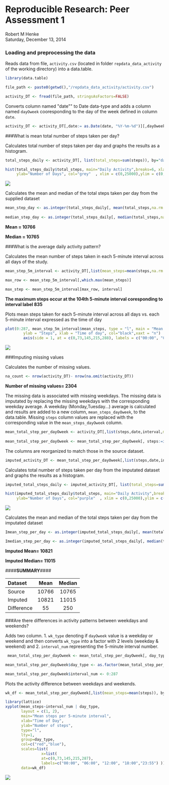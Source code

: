 # Reproducible Research: Peer Assessment 1
Robert M Henke  
Saturday, December 13, 2014  

### Loading and preprocessing the data

Reads data from file, `activity.csv` (located in folder `repdata_data_activity` of the working directory) into a data.table.

```r
library(data.table)

file_path <- paste0(getwd(),"/repdata_data_activity/activity.csv")

activity_DT <- fread(file_path, stringsAsFactors=FALSE)
```

Converts column named "date"" to Date data-type and adds a column named `dayOweek` cooresponding to the day of the week defined in column `date`. 

```r
activity_DT <- activity_DT[,date:= as.Date(date, "%Y-%m-%d")][,dayOweek:=weekdays(date)]
```

###What is mean total number of steps taken per day?

Calculates total number of steps taken per day and graphs the results as a histogram.

```r
total_steps_daily <- activity_DT[, list(total_steps=sum(steps)), by="date"]

hist(total_steps_daily$total_steps, main="Daily Activity",breaks=6, xlab="Total Steps each Day", 
     ylab="Number of Days", col="grey"  , xlim = c(0,25000),ylim = c(0,35))
```

![](./PA1_template_files/figure-html/unnamed-chunk-3-1.png) 

Calculates the mean and median of the total steps taken per day from the supplied dataset           

```r
mean_step_day <- as.integer(total_steps_daily[, mean(total_steps,na.rm = TRUE )])
                                 
median_step_day <- as.integer(total_steps_daily[, median(total_steps,na.rm = TRUE)])
```
**Mean = 10766**  

**Median = 10765**

###What is the average daily activity pattern?

Calculates the mean number of steps taken in each 5-minute interval across all days of the study.  

```r
mean_step_5m_interval <- activity_DT[,list(mean_steps=mean(steps,na.rm = TRUE)), by="interval"]

max_row <- mean_step_5m_interval[,which.max(mean_steps)]

max_step <- mean_step_5m_interval[max_row, interval]
```
**The maximum steps occur at the 104th 5-minute interval coresponding to interval label 835**


Plots mean steps taken for each 5-minute interval across all days vs. each 5-minute interval expressed as the time of day

```r
plot(0:287, mean_step_5m_interval$mean_steps, type = "l", main = "Mean steps per 5-minute interval", 
        ylab = "Steps", xlab = "Time of day", col="black",xaxt = "n")
        axis(side = 1, at = c(0,73,145,215,288), labels = c("00:00", "06:00", "12:00", "18:00","23:55"))
```

![](./PA1_template_files/figure-html/unnamed-chunk-6-1.png) 

###Imputing missing values

Calculates the number of missing values.

```r
na_count <- nrow(activity_DT)- nrow(na.omit(activity_DT)) 
```
**Number of missing values= 2304**

The missing data is associated with missing weekdays. The missing data is imputated by replacing the missing weekdays with the corresponding weekday average.
A weekday (Monday,Tuesday...) average is calculated and results are added to a new column, `mean_steps_dayOweek`, to the data.table. Missing `steps` column values are replaced with the corresponding value in the `mean_steps_dayOweek` column. 

```r
mean_total_step_per_dayOweek <- activity_DT[,list(steps,date,interval,mean_steps_dayOweek=mean(steps,na.rm = TRUE)),by="dayOweek"]
                                                
mean_total_step_per_dayOweek <- mean_total_step_per_dayOweek[, steps:=ifelse(is.na(steps), mean_steps_dayOweek,steps)]
```

The columns are reorganized to match those in the source dataset.

```r
imputed_activity_DT <- mean_total_step_per_dayOweek[,list(steps,date,interval)]
```
 
Calculates total number of steps taken per day from the imputated dataset and graphs the results as a histogram.       

```r
imputed_total_steps_daily <- imputed_activity_DT[, list(total_steps=sum(steps)), by="date"]

hist(imputed_total_steps_daily$total_steps, main="Daily Activity",breaks=6, xlab="Total Steps Each Day", 
     ylab="Number of Days", col="purple"  , xlim = c(0,25000),ylim = c(0,35))
```

![](./PA1_template_files/figure-html/unnamed-chunk-10-1.png) 

Calculates the mean and median of the total steps taken per day from the imputated dataset    

```r
Imean_step_per_day <- as.integer(imputed_total_steps_daily[, mean(total_steps, na.rm = TRUE)])

Imedian_step_per_day <- as.integer(imputed_total_steps_daily[, median(total_steps,na.rm = TRUE)])
```

**Imputed Mean= 10821**

**Imputed Median= 11015**



####**SUMMARY**####

|**Dataset**| **Mean** |**Median** |
|:----------|:----:|:--------:|
|Source |10766|10765|
|Imputed|10821|11015|
|Difference|55|250|

###Are there differences in activity patterns between weekdays and weekends?

Adds two column. 1. `wk_type` denoting if `dayOweek` value is a weekday or weekend and then converts `wk_type` into a factor with 2 levels (weekday & weekend) and  2. `interval_num` representing the 5-minute interval number.

```r
 mean_total_step_per_dayOweek <- mean_total_step_per_dayOweek[, day_type:=ifelse( (dayOweek=="Saturday") | (dayOweek=="Sunday") , "weekend", "weekday")]

mean_total_step_per_dayOweek$day_type <- as.factor(mean_total_step_per_dayOweek$day_type )

mean_total_step_per_dayOweek$interval_num <- 0:287
```
Plots the activity difference between weekdays and weekends.

```r
wk_df <- mean_total_step_per_dayOweek[,list(mean_steps=mean(steps)), by="interval_num,day_type"]

library(lattice)
xyplot(mean_steps~interval_num | day_type,
       layout = c(1, 2),
       main="Mean steps per 5-minute interval",
       xlab="Time of Day",
       ylab="Number of steps",
       type="l",
       lty=1,
       group=day_type,
       col=c("red","blue"),
       scales=list(
                x=list(
                at=c(0,73,145,215,287),
                labels=c("00:00", "06:00", "12:00", "18:00","23:55") )),               
       data=wk_df)
```

![](./PA1_template_files/figure-html/unnamed-chunk-13-1.png) 

